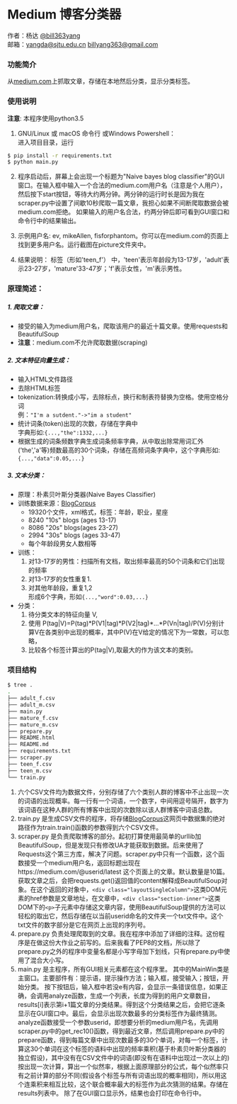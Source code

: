 <meta charset="utf-8">

# Medium 博客分类器

作者：杨达 [@bill363yang](https://github.com/bill363yang)     
邮箱：yangda@sjtu.edu.cn
     billyang363@gmail.com
### 功能简介

从[medium.com](https://medium.com)上抓取文章，存储在本地然后分类，显示分类标签。

### 使用说明
**注意**: 本程序使用python3.5    
1. GNU/Linux 或 macOS 命令行 或Windows Powershell：    
  进入项目目录，运行
  ``` bash
  $ pip install -r requirements.txt
  $ python main.py
  ```
2. 程序启动后，屏幕上会出现一个标题为"Naive bayes blog classifier"的GUI窗口。在输入框中输入一个合法的medium.com用户名（注意是个人用户），然后按下start按钮，等待大约两分钟。两分钟的运行时长是因为我在scraper.py中设置了间歇10秒爬取一篇文章，我担心如果不间断爬取数据会被medium.com拒绝。
如果输入的用户名合法，约两分钟后即可看到GUI窗口和命令行中的结果输出。

3. 示例用户名: ev, mikeAllen, fisforphantom。你可以在medium.com的页面上找到更多用户名。运行截图在picture文件夹中。

4. 结果说明：
标签（形如'teen_f'） 中，'teen'表示年龄段为13-17岁，'adult'表示23-27岁，'mature'33-47岁；'f'表示女性，'m'表示男性。

### 原理简述：

##### 1. 爬取文章：    
  - 接受的输入为medium用户名，爬取该用户的最近十篇文章。使用requests和BeautifulSoup    
  - **注意**：medium.com不允许爬取数据(scraping)    

##### 2. 文本特征向量生成：    
  - 输入HTML文件路径
  - 去除HTML标签
  - tokenization:转换成小写，去除标点，换行和制表符替换为空格。使用空格分词    
    例：`"I'm a sutdent."->"im a student"`
  - 统计词条(token)出现的次数，存储在字典中    
    字典形如:`{...,"the":1332,...}`
  - 根据生成的词条频数字典生成词条频率字典，从中取出除常用词汇外('the','a'等)频数最高的30个词条，存储在高频词条字典中，这个字典形如:`{...,"data":0.05,...}`    

##### 3. 文本分类：    
  - 原理：朴素贝叶斯分类器(Naive Bayes Classifier)
  - 训练数据来源：[BlogCorpus](http://u.cs.biu.ac.il/~koppel/BlogCorpus.htm)
    - 19320个文件，xml格式，标签：年龄，职业，星座
    - 8240 "10s" blogs (ages 13-17)
    - 8086 "20s" blogs(ages 23-27)
    - 2994 "30s" blogs (ages 33-47)
    - 每个年龄段男女人数相等
  - 训练：
    1. 对13-17岁的男性：扫描所有文档，取出频率最高的50个词条和它们出现的频率
    2. 对13-17岁的女性重复1.
    3. 对其他年龄段，重复1,2    
    形成6个字典，形如`{...,"word":0.03,...}`
  - 分类：
    1. 待分类文本的特征向量 V,
    2. 使用
    P(tag|V)=P(tag)\*P(V1|tag)\*P(V2|tag)\*...\*P(Vn|tag)/P(V)分别计算V在各类别中出现的概率，其中P(V)在V给定的情况下为一常数，可以忽略，
    3. 比较各个标签计算出的P(tag|V),取最大的作为该文本的类别。


### 项目结构    

``` bash
$ tree .
.
├── adult_f.csv
├── adult_m.csv
├── main.py
├── mature_f.csv
├── mature_m.csv
├── prepare.py
├── README.html
├── README.md
├── requirements.txt
├── scraper.py
├── teen_f.csv
├── teen_m.csv
└── train.py

```

1. 六个CSV文件均为数据文件，分别存储了六个类别人群的博客中不止出现一次的词语的出现概率。每一行有一个词语，一个数字，中间用逗号隔开，数字为该词语在这种人群的所有博客中出现的次数除以该人群博客中词语总数。
2. train.py 是生成CSV文件的程序，将存储[BlogCorpus](http://u.cs.biu.ac.il/~koppel/BlogCorpus.htm)这网页中数据集的绝对路径作为train.train()函数的参数得到六个CSV文件。
3. scraper.py 是负责爬取博客的部分。起初打算使用最简单的urllib加BeautifulSoup，但是发现只有修改UA才能获取到数据。后来使用了Requests这个第三方库，解决了问题。scraper.py中只有一个函数，这个函数接受一个medium用户名，返回标题出现在https://medium.com/@userid/latest 这个页面上的文章。默认数量是10篇。获取文章之后，会把requests.get()返回值的content解释成BeautifulSoup对象。在这个返回的对象中，`<div class="layoutSingleColumn">`这类DOM元素的href参数是文章地址，在文章中，`<div class="section-inner">`这类DOM下的`<p>`子元素中存储这文章内容，使用BeautifulSoup提供的方法可以轻松的取出它，然后存储在以当前userid命名的文件夹一个txt文件中。这个txt文件的数字部分是它在网页上出现的序列号。
4. prepare.py 负责处理爬取到的文章。我在程序中添加了详细的注释。这份程序是在做这份大作业之前写的。后来我看了PEP8的文档，所以除了prepare.py之外的程序中变量名都是小写字母加下划线，只有prepare.py中使用了混合大小写。
5. main.py 是主程序，所有GUI相关元素都在这个程序里。
其中的MainWin类是主窗口。主要部件有：提示语，提示操作方法；输入框，接受输入；按钮，开始分类。
按下按钮后，输入框中若没e有内容，会显示一条错误信息，如果正确，会调用analyze函数，生成一个列表，长度为得到的用户文章数目，results[i]表示第i+1篇文章的分类结果。得到这个分类结果之后，会把它逐条显示在GUI窗口中。最后，会显示出现次数最多的分类标签作为最终猜测。
analyze函数接受一个参数userid，即想要分析的medium用户名，先调用scraper.py中的get_rec10()函数，得到最近文章，然后调用prepare.py中的prepare函数，得到每篇文章中出现次数最多的30个单词，对每一个标签，计算这30个单词在这个标签的语料中出现的频率乘积(基于朴素贝叶斯分类器的独立假设)，其中没有在CSV文件中的词语(即没有在语料中出现过一次以上的)按出现一次计算，算出一个似然率，根据上面原理部分的公式，每个似然率只有之前计算的部分不同(假设各个标签与所有词语出现的概率相同)，所以用这个连乘积来相互比较，这个联合概率最大的标签作为此次猜测的结果。存储在results列表中。
除了在GUI窗口显示外，结果也会打印在命令行中。
